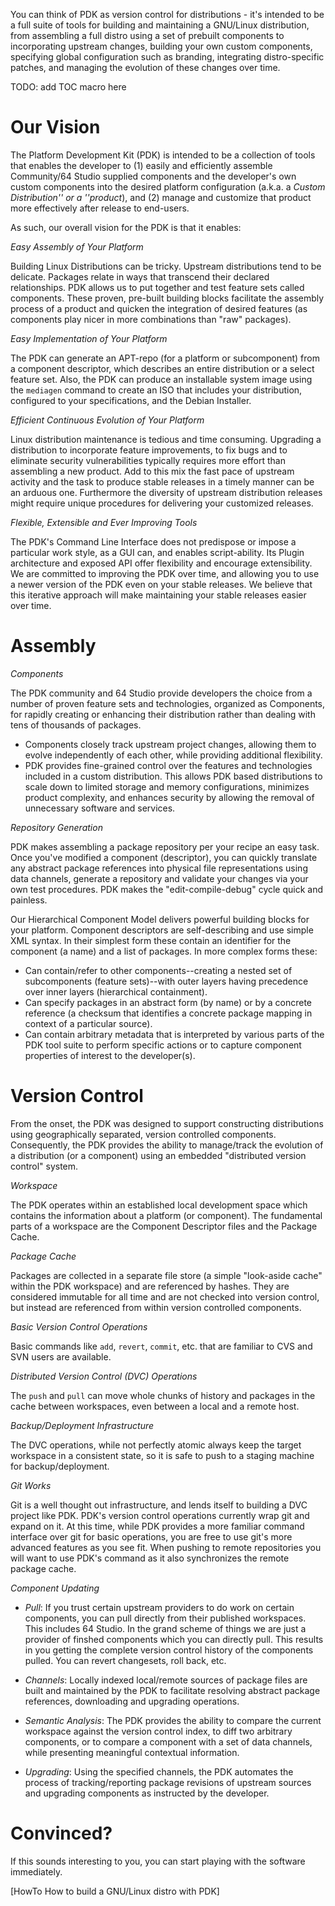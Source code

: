 You can think of PDK as version control for distributions - it's intended to be a full suite of tools for building and maintaining a GNU/Linux distribution, from assembling a full distro using a set of prebuilt components to incorporating upstream changes, building your own custom components, specifying global configuration such as branding, integrating distro-specific patches, and managing the evolution of these changes over time.

TODO: add TOC macro here

# Our Vision

The Platform Development Kit (PDK) is intended to be a collection of tools that enables the developer to (1) easily and efficiently assemble Community/64 Studio supplied components and the developer's own custom components into the desired platform configuration (a.k.a. a _Custom Distribution'' or a ''product_), and (2) manage and customize that product more effectively after release to end-users.

As such, our overall vision for the PDK is that it enables:

*Easy Assembly of Your Platform*

Building Linux Distributions can be tricky. Upstream distributions tend to be delicate. Packages relate in ways that transcend their declared relationships. PDK allows us to put together and test feature sets called components. These proven, pre-built building blocks facilitate the assembly process of a product and quicken the integration of desired features (as components play nicer in more combinations than "raw" packages). 

*Easy Implementation of Your Platform*

The PDK can generate an APT-repo (for a platform or subcomponent) from a component descriptor, which describes an entire distribution or a select feature set. Also, the PDK can produce an installable system image using the `mediagen` command to create an ISO that includes your distribution, configured to your specifications, and the Debian Installer.

*Efficient Continuous Evolution of Your Platform*

Linux distribution maintenance is tedious and time consuming. Upgrading a distribution to incorporate feature improvements, to fix bugs and to eliminate security vulnerabilities typically requires more effort than assembling a new product. Add to this mix the fast pace of upstream activity and the task to produce stable releases in a timely manner can be an arduous one. Furthermore the diversity of upstream distribution releases might require unique procedures for delivering your customized releases. 

*Flexible, Extensible and Ever Improving Tools*

The PDK's Command Line Interface does not predispose or impose a particular work style, as a GUI can, and enables script-ability. Its Plugin architecture and exposed API offer flexibility and encourage extensibility. We are committed to improving the PDK over time, and allowing you to use a newer version of the PDK even on your stable releases. We believe that this iterative approach will make maintaining your stable releases easier over time. 

# Assembly

*Components*

The PDK community and 64 Studio provide developers the choice from a number of proven feature sets and technologies, organized as Components, for rapidly creating or enhancing their distribution rather than dealing with tens of thousands of packages. 

* Components closely track upstream project changes, allowing them to evolve independently of each other, while providing additional flexibility.
* PDK provides fine-grained control over the features and technologies included in a custom distribution. This allows PDK based distributions to scale down to limited storage and memory configurations, minimizes product complexity, and enhances security by allowing the removal of unnecessary software and services. 


*Repository Generation*

PDK makes assembling a package repository per your recipe an easy task. Once you've modified a component (descriptor), you can quickly translate any abstract package references into physical file representations using data channels, generate a repository and validate your changes via your own test procedures. PDK makes the "edit-compile-debug" cycle quick and painless.

Our Hierarchical Component Model delivers powerful building blocks for your platform. Component descriptors are self-describing and use simple XML syntax. In their simplest form these contain an identifier for the component (a name) and a list of packages. In more complex forms these:

* Can contain/refer to other components--creating a nested set of subcomponents (feature sets)--with outer layers having precedence over inner layers (hierarchical containment).
* Can specify packages in an abstract form (by name) or by a concrete reference (a checksum that identifies a concrete package mapping in context of a particular source).
* Can contain arbitrary metadata that is interpreted by various parts of the PDK tool suite to perform specific actions or to capture component properties of interest to the developer(s). 

# Version Control

From the onset, the PDK was designed to support constructing distributions using geographically separated, version controlled components. Consequently, the PDK provides the ability to manage/track the evolution of a distribution (or a component) using an embedded "distributed version control" system.

*Workspace*

The PDK operates within an established local development space which contains the information about a platform (or component). The fundamental parts of a workspace are the Component Descriptor files and the Package Cache. 

*Package Cache*

Packages are collected in a separate file store (a simple "look-aside cache" within the PDK workspace) and are referenced by hashes. They are considered immutable for all time and are not checked into version control, but instead are referenced from within version controlled components. 

*Basic Version Control Operations*

Basic commands like `add`, `revert`, `commit`, etc. that are familiar to CVS and SVN users are available. 

*Distributed Version Control (DVC) Operations*

The `push` and `pull` can move whole chunks of history and packages in the cache between workspaces, even between a local and a remote host. 

*Backup/Deployment Infrastructure*

The DVC operations, while not perfectly atomic always keep the target workspace in a consistent state, so it is safe to push to a staging machine for backup/deployment. 

*Git Works*

Git is a well thought out infrastructure, and lends itself to building a DVC project like PDK. PDK's version control operations currently wrap git and expand on it. At this time, while PDK provides a more familiar command interface over git for basic operations, you are free to use git's more advanced features as you see fit. When pushing to remote repositories you will want to use PDK's command as it also synchronizes the remote package cache. 

*Component Updating*

* _Pull_: If you trust certain upstream providers to do work on certain components, you can pull directly from their published workspaces. This includes 64 Studio. In the grand scheme of things we are just a provider of finshed components which you can directly pull. This results in you getting the complete version control history of the components pulled. You can revert changesets, roll back, etc. 

* _Channels_: Locally indexed local/remote sources of package files are built and maintained by the PDK to facilitate resolving abstract package references, downloading and upgrading operations. 

* _Semantic Analysis_: The PDK provides the ability to compare the current workspace against the version control index, to diff two arbitrary components, or to compare a component with a set of data channels, while presenting meaningful contextual information. 

* _Upgrading_: Using the specified channels, the PDK automates the process of tracking/reporting package revisions of upstream sources and upgrading components as instructed by the developer. 

# Convinced?


If this sounds interesting to you, you can start playing with the software immediately.

[HowTo How to build a GNU/Linux distro with PDK]
